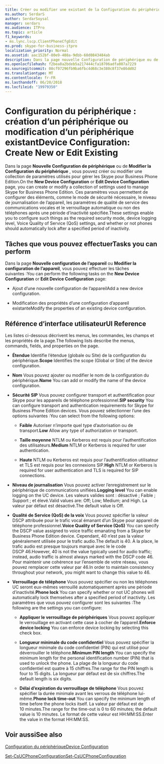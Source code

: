 ```yaml
---
title: Créer ou modifier une existant de la Configuration du périphérique
ms.author: SerdarS
author: SerdarSoysal
manager: serdars
ms.audience: ITPro
ms.topic: article
f1_keywords:
- ms.lync.lscp.ClientPhoneCfgEdit
ms.prod: skype-for-business-itpro
localization_priority: Normal
ms.assetid: aac152bf-80e9-408a-9dbb-60d0843484ab
description: Dans la page nouvelle Configuration de périphérique ou de modifier la Configuration du périphérique, vous pouvez créer ou modifier une collection de paramètres utilisés pour gérer les Skype pour Business Phone Edition. Ces paramètres vous permettent de configurer des éléments, comme le mode de sécurité nécessaire, le niveau de journalisation de l’appareil, les paramètres de qualité de service des communications vocales et le verrouillage automatique ou non des téléphones après une période d’inactivité spécifiée.
ms.openlocfilehash: f2bea8a2bdeb5a217444cfa18706adfa087a7229
ms.sourcegitcommit: 08cf97296fb9ba6fbc4d68c3e380c8f37e86dd02
ms.translationtype: MT
ms.contentlocale: fr-FR
ms.lasthandoff: 06/20/2018
ms.locfileid: "19979350"
---
```

# <a name="device-configuration-create-new-or-edit-existing"></a><span data-ttu-id="c8893-104">Configuration du périphérique : création d’un périphérique ou modification d’un périphérique existant</span><span class="sxs-lookup"><span data-stu-id="c8893-104">Device Configuration: Create New or Edit Existing</span></span>
 
<span data-ttu-id="c8893-105">Dans la page **Nouvelle Configuration de périphérique** ou de **Modifier la Configuration du périphérique** , vous pouvez créer ou modifier une collection de paramètres utilisés pour gérer les Skype pour Business Phone Edition.</span><span class="sxs-lookup"><span data-stu-id="c8893-105">On the **New Device Configuration** or **Edit Device Configuration** page, you can create or modify a collection of settings used to manage Skype for Business Phone Edition.</span></span> <span data-ttu-id="c8893-106">Ces paramètres vous permettent de configurer des éléments, comme le mode de sécurité nécessaire, le niveau de journalisation de l’appareil, les paramètres de qualité de service des communications vocales et le verrouillage automatique ou non des téléphones après une période d’inactivité spécifiée.</span><span class="sxs-lookup"><span data-stu-id="c8893-106">These settings enable you to configure such things as the required security mode, device logging level, Voice Quality of Service (QoS) settings, and whether or not phones should automatically lock after a specified period of inactivity.</span></span>
  
## <a name="tasks-you-can-perform"></a><span data-ttu-id="c8893-107">Tâches que vous pouvez effectuer</span><span class="sxs-lookup"><span data-stu-id="c8893-107">Tasks you can perform</span></span>

<span data-ttu-id="c8893-108">Dans la page **Nouvelle configuration de l’appareil** ou **Modifier la configuration de l’appareil**, vous pouvez effectuer les tâches suivantes :</span><span class="sxs-lookup"><span data-stu-id="c8893-108">You can perform the following tasks on the **New Device Configuration** or **Edit Device Configuration** page:</span></span>
  
- <span data-ttu-id="c8893-109">Ajout d’une nouvelle configuration de l’appareil</span><span class="sxs-lookup"><span data-stu-id="c8893-109">Add a new device configuration.</span></span>
    
- <span data-ttu-id="c8893-110">Modification des propriétés d’une configuration d’appareil existante</span><span class="sxs-lookup"><span data-stu-id="c8893-110">Modify the properties of an existing device configuration.</span></span>
    
## <a name="ui-reference"></a><span data-ttu-id="c8893-111">Référence d’interface utilisateur</span><span class="sxs-lookup"><span data-stu-id="c8893-111">UI Reference</span></span>

<span data-ttu-id="c8893-112">Les listes ci-dessous décrivent les menus, les commandes, les champs et les propriétés de la page.</span><span class="sxs-lookup"><span data-stu-id="c8893-112">The following lists describe the menus, commands, fields, and properties on the page.</span></span>
  
- <span data-ttu-id="c8893-113">**Étendue** Identifie l’étendue (globale ou Site) de la configuration du périphérique.</span><span class="sxs-lookup"><span data-stu-id="c8893-113">**Scope** Identifies the scope (Global or Site) of the device configuration.</span></span>
    
- <span data-ttu-id="c8893-114">**Nom** Vous pouvez ajouter ou modifier le nom de la configuration du périphérique.</span><span class="sxs-lookup"><span data-stu-id="c8893-114">**Name** You can add or modify the name of the device configuration.</span></span>
    
- <span data-ttu-id="c8893-115">**Sécurité SIP** Vous pouvez configurer transport et authentification pour Skype pour les appareils de téléphone professionnel.</span><span class="sxs-lookup"><span data-stu-id="c8893-115">**SIP security** You can configure transport and authentication requirements for Skype for Business Phone Edition devices.</span></span> <span data-ttu-id="c8893-116">Vous pouvez sélectionner l’une des options suivantes :</span><span class="sxs-lookup"><span data-stu-id="c8893-116">You can select from the following options:</span></span>
    
  - <span data-ttu-id="c8893-117">**Faible** Autoriser n’importe quel type d’autorisation ou de transport.</span><span class="sxs-lookup"><span data-stu-id="c8893-117">**Low** Allow any type of authorization or transport.</span></span>
    
  - <span data-ttu-id="c8893-118">**Taille moyenne** NTLM ou Kerberos est requis pour l’authentification des utilisateurs.</span><span class="sxs-lookup"><span data-stu-id="c8893-118">**Medium** NTLM or Kerberos is required for user authentication.</span></span>
    
  - <span data-ttu-id="c8893-119">**Haute** NTLM ou Kerberos est requis pour l’authentification utilisateur et TLS est requis pour les connexions SIP.</span><span class="sxs-lookup"><span data-stu-id="c8893-119">**High** NTLM or Kerberos is required for user authentication and TLS is required for SIP connections.</span></span>
    
- <span data-ttu-id="c8893-120">**Niveau de journalisation** Vous pouvez activer l’enregistrement sur le périphérique de communications unifiées.</span><span class="sxs-lookup"><span data-stu-id="c8893-120">**Logging level** You can enable logging on the UC device.</span></span> <span data-ttu-id="c8893-121">Les valeurs valides sont : désactivé ; Faible ; Support ; et élevé.</span><span class="sxs-lookup"><span data-stu-id="c8893-121">Valid values are: Off; Low; Medium; and High.</span></span> <span data-ttu-id="c8893-122">La valeur par défaut est désactivé.</span><span class="sxs-lookup"><span data-stu-id="c8893-122">The default value is Off.</span></span>
    
- <span data-ttu-id="c8893-123">**Qualité de Service (QoS) de la voix** Vous pouvez spécifier la valeur DSCP attribuée pour le trafic vocal émanant d’un Skype pour appareil de téléphone professionnel.</span><span class="sxs-lookup"><span data-stu-id="c8893-123">**Voice Quality of Service (QoS)** You can specify the DSCP value assigned to voice traffic emanating from a Skype for Business Phone Edition device.</span></span> <span data-ttu-id="c8893-124">Cependant, 40 n’est pas la valeur généralement utilisée pour le trafic audio.</span><span class="sxs-lookup"><span data-stu-id="c8893-124">The default is 40.</span></span> <span data-ttu-id="c8893-125">À la place, le trafic audio est presque toujours marqué avec le le code DSCP 46.</span><span class="sxs-lookup"><span data-stu-id="c8893-125">However, 40 is not the value typically used for audio traffic; instead, audio traffic is almost always marked with the DSCP code 46.</span></span> <span data-ttu-id="c8893-126">Pour maintenir une cohérence sur l’ensemble de votre réseau, vous pouvez remplacer cette valeur par 46.</span><span class="sxs-lookup"><span data-stu-id="c8893-126">In order to maintain consistency throughout your network, you might want to change this value to 46.</span></span>
    
- <span data-ttu-id="c8893-127">**Verrouillage de téléphone** Vous pouvez spécifier ou non les téléphones UC seront eux-mêmes verrouillé automatiquement après une période d’inactivité.</span><span class="sxs-lookup"><span data-stu-id="c8893-127">**Phone lock** You can specify whether or not UC phones will automatically lock themselves after a specified period of inactivity.</span></span> <span data-ttu-id="c8893-128">Les paramètres que vous pouvez configurer sont les suivantes :</span><span class="sxs-lookup"><span data-stu-id="c8893-128">The following are the settings you can configure:</span></span>
    
  - <span data-ttu-id="c8893-129">**Appliquer le verrouillage de périphériques** Vous pouvez appliquer le verrouillage en activant cette case à cocher de l’appareil.</span><span class="sxs-lookup"><span data-stu-id="c8893-129">**Enforce device locking** You can enforce device locking by selecting this check box.</span></span>
    
  - <span data-ttu-id="c8893-130">**Longueur minimale du code confidentiel** Vous pouvez spécifier la longueur minimale du code confidentiel (PIN) qui est utilisé pour déverrouiller le téléphone.</span><span class="sxs-lookup"><span data-stu-id="c8893-130">**Minimum PIN length** You can specify the minimum length for the personal identification number (PIN) that is used to unlock the phone.</span></span> <span data-ttu-id="c8893-131">La plage de la longueur du code confidentiel est quatre à 15 chiffres.</span><span class="sxs-lookup"><span data-stu-id="c8893-131">The range for the PIN length is four to 15 digits.</span></span> <span data-ttu-id="c8893-132">La longueur par défaut est de six chiffres.</span><span class="sxs-lookup"><span data-stu-id="c8893-132">The default length is six digits.</span></span>
    
  - <span data-ttu-id="c8893-133">**Délai d’expiration du verrouillage de téléphone** Vous pouvez spécifier la durée minimale avant les verrous de téléphone lui-même.</span><span class="sxs-lookup"><span data-stu-id="c8893-133">**Phone lock time-out** You can specify the minimum length of time before the phone locks itself.</span></span> <span data-ttu-id="c8893-134">La valeur par défaut est de 10 minutes.</span><span class="sxs-lookup"><span data-stu-id="c8893-134">The range for the time-out is 0 to 60 minutes; the default value is 10 minutes.</span></span> <span data-ttu-id="c8893-135">Le format de cette valeur est HH:MM:SS.</span><span class="sxs-lookup"><span data-stu-id="c8893-135">Enter the value in the format HH:MM:SS.</span></span>
    
## <a name="see-also"></a><span data-ttu-id="c8893-136">Voir aussi</span><span class="sxs-lookup"><span data-stu-id="c8893-136">See also</span></span>

[<span data-ttu-id="c8893-137">Configuration du périphérique</span><span class="sxs-lookup"><span data-stu-id="c8893-137">Device Configuration</span></span>](ms.lync.lscp.ClientDeviceCfgMain.md)

[<span data-ttu-id="c8893-138">Set-CsUCPhoneConfiguration</span><span class="sxs-lookup"><span data-stu-id="c8893-138">Set-CsUCPhoneConfiguration</span></span>](https://docs.microsoft.com/powershell/module/skype/set-csucphoneconfiguration?view=skype-ps)